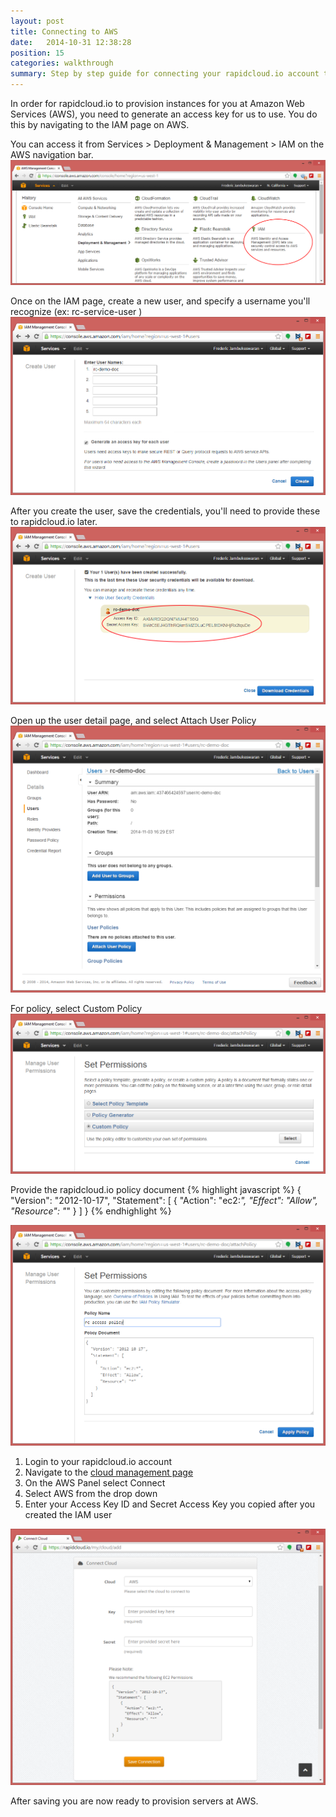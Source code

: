 ```yaml
---
layout: post
title: Connecting to AWS
date:   2014-10-31 12:38:28
position: 15
categories: walkthrough
summary: Step by step guide for connecting your rapidcloud.io account to your AWS account.
---
```

In order for rapidcloud.io to provision instances for you at Amazon Web Services (AWS), you need to generate an access key for us to use. You do this by navigating to the IAM page on AWS. 

You can access it from Services > Deployment & Management > IAM on the AWS navigation bar.
![AWS Navigation](/assets/get_key_aws_nav.png)

Once on the IAM page, create a new user, and specify a username you'll recognize (ex: rc-service-user )
![AWS Navigation](/assets/get_key_aws_step1.png)

After you create the user, save the credentials, you'll need to provide these to rapidcloud.io later.
![AWS Get Credentials](/assets/get_key_aws_step2.png)

Open up the user detail page, and select Attach User Policy
![AWS View User](/assets/get_key_aws_step3.png)

For policy, select Custom Policy 
![Select Policy Template](/assets/get_key_aws_step4.png)

Provide the rapidcloud.io policy document
{% highlight javascript %}
{
  "Version": "2012-10-17",
  "Statement": [
    {
      "Action": "ec2:*",
      "Effect": "Allow",
      "Resource": "*"
    }
  ]
}
{% endhighlight %}

![Set Permissions](/assets/get_key_aws_step5.png)

1. Login to your rapidcloud.io account
1. Navigate to the [cloud management page](https://rapidcloud.io/my/cloud)
1. On the AWS Panel select Connect
1. Select AWS from the drop down
1. Enter your Access Key ID and Secret Access Key you copied after you created the IAM user

![Provide Keys to Rapidcloud.io](/assets/get_key_aws_step6.png)

After saving you are now ready to provision servers at AWS.